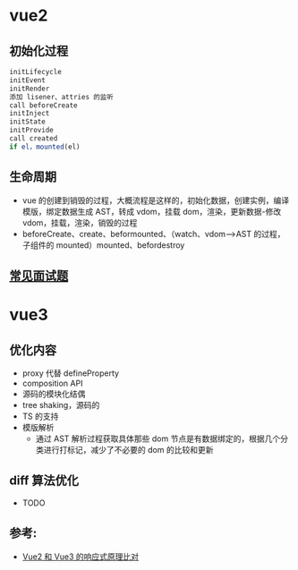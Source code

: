 # vue2

## 初始化过程

```js
initLifecycle
initEvent
initRender
添加 lisener、attries 的监听
call beforeCreate
initInject
initState
initProvide
call created
if el，mounted(el)
```

## 生命周期

- vue 的创建到销毁的过程，大概流程是这样的，初始化数据，创建实例，编译模版，绑定数据生成 AST，转成 vdom，挂载 dom，渲染，更新数据-修改 vdom，挂载，渲染，销毁的过程
- beforeCreate、create、beformounted、（watch、vdom—>AST 的过程，子组件的 mounted）mounted、befordestroy

## [常见面试题](https://mp.weixin.qq.com/s/5YR2pgxgB5K-_B6QpN0uSw)

# vue3

## 优化内容

- proxy 代替 defineProperty
- composition API
- 源码的模块化结偶
- tree shaking，源码的
- TS 的支持
- 模版解析
  - 通过 AST 解析过程获取具体那些 dom 节点是有数据绑定的，根据几个分类进行打标记，减少了不必要的 dom 的比较和更新

## diff 算法优化

- TODO

## 参考:

- [Vue2 和 Vue3 的响应式原理比对](https://juejin.cn/post/7124351370521477128)

